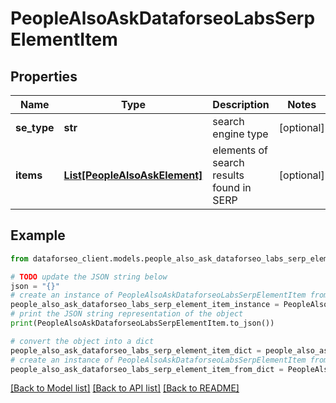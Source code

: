 # PeopleAlsoAskDataforseoLabsSerpElementItem


## Properties

Name | Type | Description | Notes
------------ | ------------- | ------------- | -------------
**se_type** | **str** | search engine type | [optional] 
**items** | [**List[PeopleAlsoAskElement]**](PeopleAlsoAskElement.md) | elements of search results found in SERP | [optional] 

## Example

```python
from dataforseo_client.models.people_also_ask_dataforseo_labs_serp_element_item import PeopleAlsoAskDataforseoLabsSerpElementItem

# TODO update the JSON string below
json = "{}"
# create an instance of PeopleAlsoAskDataforseoLabsSerpElementItem from a JSON string
people_also_ask_dataforseo_labs_serp_element_item_instance = PeopleAlsoAskDataforseoLabsSerpElementItem.from_json(json)
# print the JSON string representation of the object
print(PeopleAlsoAskDataforseoLabsSerpElementItem.to_json())

# convert the object into a dict
people_also_ask_dataforseo_labs_serp_element_item_dict = people_also_ask_dataforseo_labs_serp_element_item_instance.to_dict()
# create an instance of PeopleAlsoAskDataforseoLabsSerpElementItem from a dict
people_also_ask_dataforseo_labs_serp_element_item_from_dict = PeopleAlsoAskDataforseoLabsSerpElementItem.from_dict(people_also_ask_dataforseo_labs_serp_element_item_dict)
```
[[Back to Model list]](../README.md#documentation-for-models) [[Back to API list]](../README.md#documentation-for-api-endpoints) [[Back to README]](../README.md)


